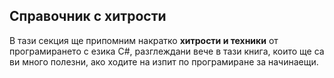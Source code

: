 ## Справочник с хитрости

В тази секция ще припомним накратко **хитрости и техники** от програмирането с езика C#, разглеждани вече в тази книга, които ще са ви много полезни, ако ходите на изпит по програмиране за начинаещи.
